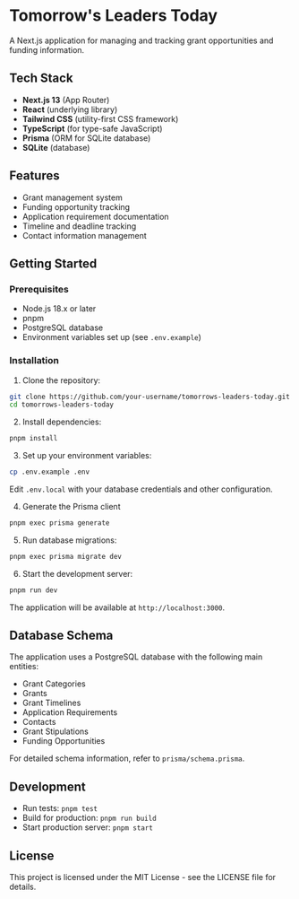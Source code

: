 # Tomorrow's Leaders Today

A Next.js application for managing and tracking grant opportunities and funding information.

## Tech Stack

- **Next.js 13** (App Router)
- **React** (underlying library)
- **Tailwind CSS** (utility-first CSS framework)
- **TypeScript** (for type-safe JavaScript)
- **Prisma** (ORM for SQLite database)
- **SQLite** (database)

## Features

- Grant management system
- Funding opportunity tracking
- Application requirement documentation
- Timeline and deadline tracking
- Contact information management

## Getting Started

### Prerequisites

- Node.js 18.x or later
- pnpm
- PostgreSQL database
- Environment variables set up (see `.env.example`)

### Installation

1. Clone the repository:
```bash
git clone https://github.com/your-username/tomorrows-leaders-today.git
cd tomorrows-leaders-today
```

2. Install dependencies:
```bash
pnpm install
```

3. Set up your environment variables:
```bash
cp .env.example .env
```
Edit `.env.local` with your database credentials and other configuration.

4. Generate the Prisma client
```bash
pnpm exec prisma generate
```

5. Run database migrations:
```bash
pnpm exec prisma migrate dev
```

6. Start the development server:
```bash
pnpm run dev
```

The application will be available at `http://localhost:3000`.

## Database Schema

The application uses a PostgreSQL database with the following main entities:
- Grant Categories
- Grants
- Grant Timelines
- Application Requirements
- Contacts
- Grant Stipulations
- Funding Opportunities

For detailed schema information, refer to `prisma/schema.prisma`.

## Development

- Run tests: `pnpm test`
- Build for production: `pnpm run build`
- Start production server: `pnpm start`

## License

This project is licensed under the MIT License - see the LICENSE file for details.

